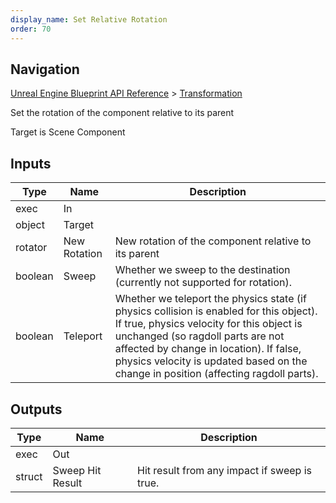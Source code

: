 ```yaml
---
display_name: Set Relative Rotation
order: 70
---
```

## Navigation

[Unreal Engine Blueprint API Reference](https://dev.epicgames.com/documentation/en-us/unreal-engine/BlueprintAPI) > [Transformation](https://dev.epicgames.com/documentation/en-us/unreal-engine/BlueprintAPI/Transformation)

Set the rotation of the component relative to its parent

Target is Scene Component

## Inputs

| Type | Name | Description |
| --- | --- | --- |
| exec | In |  |
| object | Target |  |
| rotator | New Rotation | New rotation of the component relative to its parent |
| boolean | Sweep | Whether we sweep to the destination (currently not supported for rotation). |
| boolean | Teleport | Whether we teleport the physics state (if physics collision is enabled for this object). If true, physics velocity for this object is unchanged (so ragdoll parts are not affected by change in location). If false, physics velocity is updated based on the change in position (affecting ragdoll parts). |

## Outputs

| Type | Name | Description |
| --- | --- | --- |
| exec | Out |  |
| struct | Sweep Hit Result | Hit result from any impact if sweep is true. |
